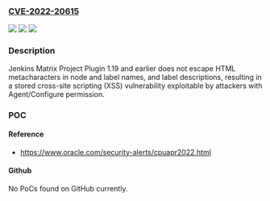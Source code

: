 ### [CVE-2022-20615](https://cve.mitre.org/cgi-bin/cvename.cgi?name=CVE-2022-20615)
![](https://img.shields.io/static/v1?label=Product&message=Jenkins%20Matrix%20Project%20Plugin&color=blue)
![](https://img.shields.io/static/v1?label=Version&message=%3C%3D%201.19%20&color=brighgreen)
![](https://img.shields.io/static/v1?label=Vulnerability&message=CWE-79%3A%20Improper%20Neutralization%20of%20Input%20During%20Web%20Page%20Generation%20('Cross-site%20Scripting')&color=brighgreen)

### Description

Jenkins Matrix Project Plugin 1.19 and earlier does not escape HTML metacharacters in node and label names, and label descriptions, resulting in a stored cross-site scripting (XSS) vulnerability exploitable by attackers with Agent/Configure permission.

### POC

#### Reference
- https://www.oracle.com/security-alerts/cpuapr2022.html

#### Github
No PoCs found on GitHub currently.

